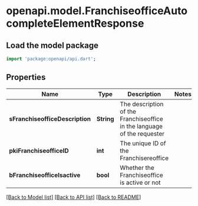 # openapi.model.FranchiseofficeAutocompleteElementResponse

## Load the model package
```dart
import 'package:openapi/api.dart';
```

## Properties
Name | Type | Description | Notes
------------ | ------------- | ------------- | -------------
**sFranchiseofficeDescription** | **String** | The description of the Franchiseoffice in the language of the requester | 
**pkiFranchiseofficeID** | **int** | The unique ID of the Franchisereoffice | 
**bFranchiseofficeIsactive** | **bool** | Whether the Franchiseoffice is active or not | 

[[Back to Model list]](../README.md#documentation-for-models) [[Back to API list]](../README.md#documentation-for-api-endpoints) [[Back to README]](../README.md)


